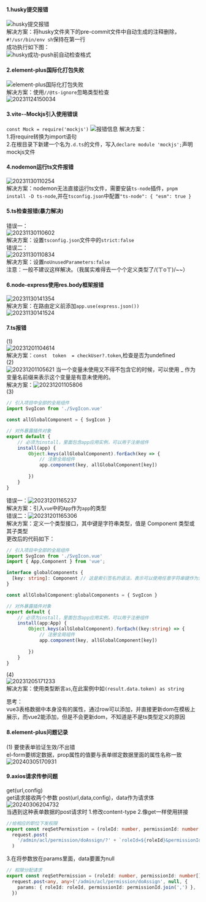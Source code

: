 <!--
 * @Description:
 * @Author: breeze1307
 * @Date: 2023-11-09 17:10:35
 * @LastEditTime: 2024-03-06 20:52:41
 * @LastEditors: breeze1307
-->
#### **1.husky提交报错**

![husky提交报错](https://raw.githubusercontent.com/Breeze1307/img/main/20231109171054.png)    
解决方案：将husky文件夹下的pre-commit文件中自动生成的注释删除，`#!/usr/bin/env sh`保持在第一行  
成功执行如下图：  
![husky成功-push前自动检查格式](https://raw.githubusercontent.com/Breeze1307/img/main/20231109171308.png)  

#### **2.element-plus国际化打包失败**  

![element-plus国际化打包失败](https://raw.githubusercontent.com/Breeze1307/img/main/20231109183907.png)  
解决方案：使用`//@ts-ignore`忽略类型检查  
![20231124150034](https://raw.githubusercontent.com/Breeze1307/img/main/20231124150034.png)  

#### **3.vite--Mockjs引入使用错误** 

`const Mock = require('mockjs')`
![报错信息](https://raw.githubusercontent.com/Breeze1307/img/main/20231128153126.png) 
解决方案：  
1.将require转换为import语句  
2.在根目录下新建一个名为`.d.ts`的文件，写入`declare module 'mockjs';`声明mockjs文件  

#### **4.nodemon运行ts文件报错**  

![20231130110254](https://raw.githubusercontent.com/Breeze1307/img/main/20231130110254.png)  
解决方案：nodemon无法直接运行ts文件，需要安装`ts-node`插件，`pnpm install -D ts-node`,并在`tsconfig.json`中配置`"ts-node": { "esm": true }`

#### **5.ts检查报错(暴力解决)**  

错误一：  
![20231130110602](https://raw.githubusercontent.com/Breeze1307/img/main/20231130110602.png)  
解决方案：设置`tsconfig.json`文件中的`strict:false`  
错误二：  
![20231130110834](https://raw.githubusercontent.com/Breeze1307/img/main/20231130110834.png)  
解决方案：设置`noUnusedParameters:false`  
注意：一般不建议这样解决。（我属实难得去一个个定义类型了/(ㄒoㄒ)/~~）  

#### **6.node-express使用res.body框架报错**  

![20231130141354](https://raw.githubusercontent.com/Breeze1307/img/main/20231130141354.png)  
解决方案：在路由定义前添加`app.use(express.json())`  
![20231130141524](https://raw.githubusercontent.com/Breeze1307/img/main/20231130141524.png)  

#### **7.ts报错**  
(1)   
![20231201104614](https://raw.githubusercontent.com/Breeze1307/img/main/20231201104614.png)  
解决方案：`const  token  = checkUser?.token`,检查是否为undefined  
(2)  
![20231201105621](https://raw.githubusercontent.com/Breeze1307/img/main/20231201105621.png) 
当一个变量未使用又不得不包含它的时候，可以使用 _ 作为变量名前缀来表示这个变量是有意未使用的。   
解决方案：![20231201105806](https://raw.githubusercontent.com/Breeze1307/img/main/20231201105806.png)  
(3)  
```ts
// 引入项目中全部的全局组件
import SvgIcon from './SvgIcon.vue'

const allGlobalComponent = { SvgIcon }

// 对外暴露插件对象
export default {
    // 必须为install，里面包含app应用实例，可以用于注册组件
    install(app) {
        Object.keys(allGlobalComponent).forEach(key => {
            // 注册全局组件
            app.component(key, allGlobalComponent[key])
            
        })
    }
}
```
错误一：![20231201165237](https://raw.githubusercontent.com/Breeze1307/img/main/20231201165237.png)  
解决方案：引入`vue`中的`App`作为`app`的类型  
错误二：![20231201165306](https://raw.githubusercontent.com/Breeze1307/img/main/20231201165306.png)  
解决方案：定义一个类型接口，其中键是字符串类型，值是 Component 类型或其子类型    
更改后的代码如下：
```ts
// 引入项目中全部的全局组件
import SvgIcon from './SvgIcon.vue'
import { App,Component } from 'vue';

interface globalComponents {
  [key: string]: Component // 这是索引签名的语法，表示可以使用任意字符串键作为对象的键,值为Component类型或其子类型
}

const allGlobalComponent:globalComponents = { SvgIcon }

// 对外暴露插件对象
export default {
    // 必须为install，里面包含app应用实例，可以用于注册组件
    install(app:App) {
        Object.keys(allGlobalComponent).forEach((key:string) => {
            // 注册全局组件
            app.component(key, allGlobalComponent[key])
            
        })
    }
}
```
(4)  
![20231205171233](https://raw.githubusercontent.com/Breeze1307/img/main/20231205171233.png)   
解决方案：使用类型断言`as`,在此案例中如`(result.data.token) as string`  

思考：  
vue3表格数据中本身没有的属性，通过row可以添加，并直接更新dom在模板上展示，而vue2能添加，但是不会更新dom，不知道是不是ts类型定义的原因  
#### **8.element-plus问题记录**  
(1) 要使表单验证生效/不出错  
el-form要绑定数据，prop属性的值要与表单绑定数据里面的属性名称一致  
![20240305170931](https://raw.githubusercontent.com/Breeze1307/img/main/20240305170931.png)
#### **9.axios请求传参问题**  
get(url,config)  
get请求接收两个参数
post(url,data,config)，data作为请求体  
![20240306204732](https://raw.githubusercontent.com/Breeze1307/img/main/20240306204732.png)  
当遇到这种表单数据的post请求时
1.修改content-type
2.像get一样使用拼接
```ts
//给相应的职位下发权限
export const reqSetPermisstion = (roleId: number, permissionId: number[]) =>
  request.post(
    '/admin/acl/permission/doAssign/?' + `roleId=${roleId}&permissionId=${permissionId}`,
  )
```
3.在将参数放在params里面，data要置为null  
```ts
// 权限分配请求
export const reqSetPermission = (roleId: number, permissionId: number[]) =>
  request.post<any, any>('/admin/acl/permission/doAssign', null, {
    params: { roleId: roleId, permissionId: permissionId.join(',') },
  })
```